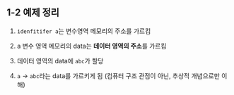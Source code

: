 ## 1-2 예제 정리

1. `idenfitifer a`는 변수영역 메모리의 주소를 가르킴

2. a 변수 영역 메모리의 data는 **데이터 영역의 주소**를 가르킴

3.  데이터 영역의 data에 `abc`가 할당

4. `a` &rarr; `abc`라는 data를 가르키게 됨
    (컴퓨터 구조 관점이 아닌, 추상적 개념으로만 이해)

